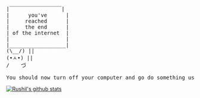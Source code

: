 <pre>
|￣￣￣￣￣￣￣￣￣￣|
|      you've      |
|     reached      | 
|     the end      |
| of the internet  |
|                  | 
|__________________| 
(\__/) || 
(•ㅅ•) || 
/ 　 づ

You should now turn off your computer and go do something useful with the rest of your life.
</pre>


[![Rushil's github stats](https://github-readme-stats.vercel.app/api?username=rushilwiz)](https://github.com/rushilwiz)
